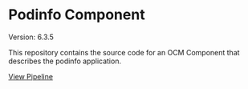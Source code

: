 # Podinfo Component

Version: 6.3.5

This repository contains the source code for an OCM Component that describes the podinfo application.

[View Pipeline](https://ci.ocm.dev/#/namespaces/tekton-pipelines/pipelineruns)
